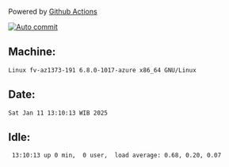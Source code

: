 Powered by [Github Actions](https://github.com/features/actions)

[![Auto commit](https://github.com/hiage/workstation/workflows/Auto%20commit/badge.svg)](https://github.com/hiage/workstation/actions?query=workflow%3A%22Auto+commit%22)

## Machine:
```
Linux fv-az1373-191 6.8.0-1017-azure x86_64 GNU/Linux
```
## Date:
```
Sat Jan 11 13:10:13 WIB 2025
```
## Idle:
```
 13:10:13 up 0 min,  0 user,  load average: 0.68, 0.20, 0.07
```
